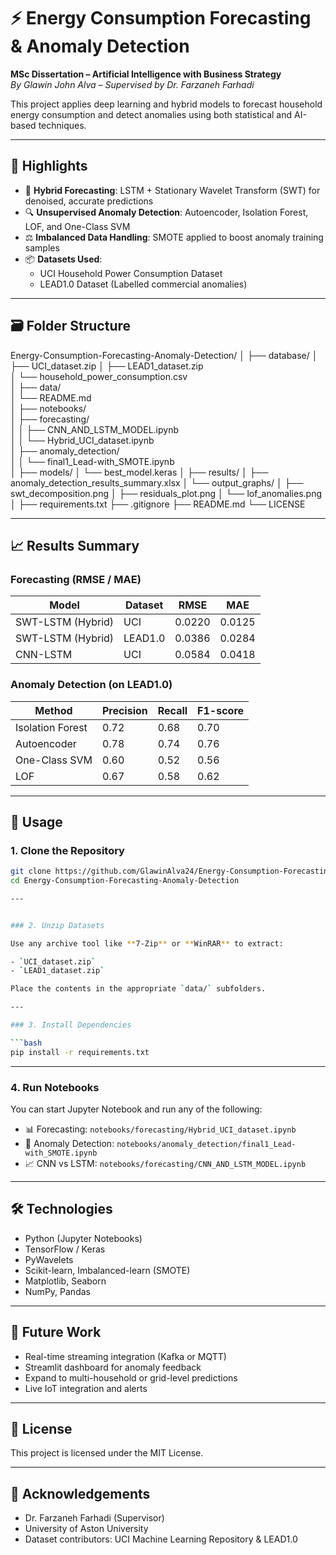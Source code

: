 # ⚡ Energy Consumption Forecasting & Anomaly Detection

**MSc Dissertation – Artificial Intelligence with Business Strategy**  
*By Glawin John Alva – Supervised by Dr. Farzaneh Farhadi*

This project applies deep learning and hybrid models to forecast household energy consumption and detect anomalies using both statistical and AI-based techniques.

---

## 🚀 Highlights

- 🔀 **Hybrid Forecasting**: LSTM + Stationary Wavelet Transform (SWT) for denoised, accurate predictions
- 🔍 **Unsupervised Anomaly Detection**: Autoencoder, Isolation Forest, LOF, and One-Class SVM
- ⚖️ **Imbalanced Data Handling**: SMOTE applied to boost anomaly training samples
- 📦 **Datasets Used**:
  - UCI Household Power Consumption Dataset
  - LEAD1.0 Dataset (Labelled commercial anomalies)

---

## 🗃️ Folder Structure
Energy-Consumption-Forecasting-Anomaly-Detection/ 
│ 
├── database/ 
│   ├── UCI_dataset.zip 
│   ├── LEAD1_dataset.zip   
│   └── household_power_consumption.csv  
│
├── data/  
│   └── README.md  
│
├── notebooks/  
│   ├── forecasting/  
│   │   ├── CNN_AND_LSTM_MODEL.ipynb  
│   │   └── Hybrid_UCI_dataset.ipynb  
│   ├── anomaly_detection/  
│   │   └── final1_Lead-with_SMOTE.ipynb  
│
├── models/
│   └── best_model.keras
│
├── results/
│   ├── anomaly_detection_results_summary.xlsx
│   └── output_graphs/
│       ├── swt_decomposition.png
│       ├── residuals_plot.png
│       └── lof_anomalies.png
│
├── requirements.txt
├── .gitignore
├── README.md
└── LICENSE

---

## 📈 Results Summary

### Forecasting (RMSE / MAE)

| Model               | Dataset      | RMSE   | MAE    |
|--------------------|--------------|--------|--------|
| SWT-LSTM (Hybrid)  | UCI          | 0.0220 | 0.0125 |
| SWT-LSTM (Hybrid)  | LEAD1.0      | 0.0386 | 0.0284 |
| CNN-LSTM           | UCI          | 0.0584 | 0.0418 |

### Anomaly Detection (on LEAD1.0)

| Method            | Precision | Recall | F1-score |
|------------------|-----------|--------|----------|
| Isolation Forest | 0.72      | 0.68   | 0.70     |
| Autoencoder      | 0.78      | 0.74   | 0.76     |
| One-Class SVM    | 0.60      | 0.52   | 0.56     |
| LOF              | 0.67      | 0.58   | 0.62     |

---

## 💾 Usage

### 1. Clone the Repository

```bash
git clone https://github.com/GlawinAlva24/Energy-Consumption-Forecasting-Anomaly-Detection.git
cd Energy-Consumption-Forecasting-Anomaly-Detection

---


### 2. Unzip Datasets

Use any archive tool like **7-Zip** or **WinRAR** to extract:

- `UCI_dataset.zip`
- `LEAD1_dataset.zip`

Place the contents in the appropriate `data/` subfolders.

---

### 3. Install Dependencies

```bash
pip install -r requirements.txt
```

---

### 4. Run Notebooks

You can start Jupyter Notebook and run any of the following:

- 📊 Forecasting: `notebooks/forecasting/Hybrid_UCI_dataset.ipynb`
- 🤖 Anomaly Detection: `notebooks/anomaly_detection/final1_Lead-with_SMOTE.ipynb`
- 📈 CNN vs LSTM: `notebooks/forecasting/CNN_AND_LSTM_MODEL.ipynb`

---

## 🛠 Technologies

- Python (Jupyter Notebooks)
- TensorFlow / Keras
- PyWavelets
- Scikit-learn, Imbalanced-learn (SMOTE)
- Matplotlib, Seaborn
- NumPy, Pandas

---

## 🧠 Future Work

- Real-time streaming integration (Kafka or MQTT)
- Streamlit dashboard for anomaly feedback
- Expand to multi-household or grid-level predictions
- Live IoT integration and alerts

---

## 📜 License

This project is licensed under the MIT License.

---

## 🙌 Acknowledgements

- Dr. Farzaneh Farhadi (Supervisor)
- University of Aston University
- Dataset contributors: UCI Machine Learning Repository & LEAD1.0
